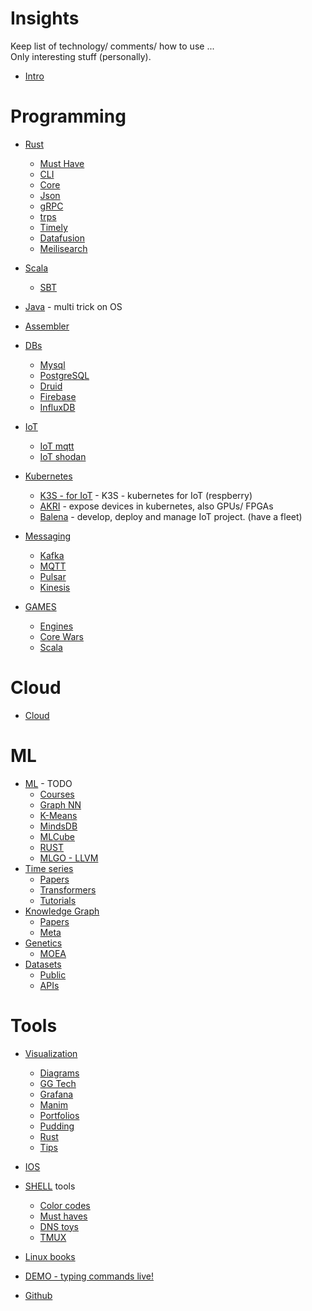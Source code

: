 # Insights 

Keep list of technology/ comments/ how to use ...  
Only interesting stuff (personally).


- [Intro](intro.md)

# Programming

- [Rust](rust/README.md)
  - [Must Have](rust/_must_have.md)
  - [CLI](rust/cli.md)
  - [Core](rust/core.md)
  - [Json](rust/json.md)
  - [gRPC](rust/gRPC.md)
  - [trps](rust/trpc.md)
  - [Timely](rust/timely.md)
  - [Datafusion](rust/datafusion.md)
  - [Meilisearch](rust/meilisearch.md)

- [Scala](scala/README.md) 
  - [SBT](scala/sbt.md) 
- [Java](java/java.md) - multi trick on OS
- [Assembler](assembly.md)

- [DBs](db/README.md)
  - [Mysql](db/mysql.md)
  - [PostgreSQL](db/postgresql.md)
  - [Druid](db/druid.md)
  - [Firebase](db/firebase.md)
  - [InfluxDB](db/influxdb.md)

- [IoT](iot/README.md)
  - [IoT mqtt](iot/mqtt.md)
  - [IoT shodan](iot/shodan.md)
  
- [Kubernetes](kubernetes/README.md)
  - [K3S - for IoT](kubernetes/k3s.md) - K3S - kubernetes for IoT (respberry)
  - [AKRI](kubernetes/akri.md) - expose devices in kubernetes, also GPUs/ FPGAs
  - [Balena](kubernetes/balena.md) - develop, deploy and manage IoT project. (have a fleet)

- [Messaging](messagging/README.md)
  - [Kafka](messagging/kafka.md)
  - [MQTT](messagging/mqtt.md)
  - [Pulsar](messagging/pulsar.md)
  - [Kinesis](messagging/kinesis.md)


- [GAMES](games/README.md)
  - [Engines](games/engines.md)
  - [Core Wars](games/corewars.md)
  - [Scala](games/game_in_scala.md)



# Cloud
- [Cloud](cloud/oracle_free_tier.md)

# ML
- [ML](ml/README.md) - TODO
  - [Courses](ml/courses.md)
  - [Graph NN](ml/graphNN.md)
  - [K-Means](ml/kmenas.md)
  - [MindsDB](ml/mindsdb.md)
  - [MLCube](ml/mlcube.md)
  - [RUST](ml/rust.md)
  - [MLGO - LLVM](ml/mlgo_llvm.md)
- [Time series](ml/time_series/README.md)
  - [Papers](ml/time_series/papers.md)
  - [Transformers](ml/time_series/time_serie_transformer.md)
  - [Tutorials](ml/time_series/tutorials.md)
- [Knowledge Graph](knowledge_graph/README.md)
  - [Papers](knowledge_graph/papers.md)
  - [Meta](knowledge_graph/meta.md)
- [Genetics](genetics/README.md)
  - [MOEA](genetics/moea.md)
- [Datasets](ml/datasets/README.md)
  - [Public](ml/datasets/public.md)
  - [APIs](dml/atasets/apis.md)


# Tools
- [Visualization](visualization/README.md)
  - [Diagrams](visualization/diagrams.md)
  - [GG Tech](visualization/ggtech.md)
  - [Grafana](visualization/grafana.md)
  - [Manim](visualization/manim.md)
  - [Portfolios](visualization/portfolios.md)
  - [Pudding](visualization/pudding.md)
  - [Rust](visualization/rust.md)
  - [Tips](visualization/tips.md)

- [IOS](ios/ios.md)
- [SHELL](tools/shell/tools.md) tools
  - [Color codes](tools/shell/color_codes.md)
  - [Must haves](tools/shell/must_have.md)
  - [DNS toys](tools/shell/dns_toys.md)
  - [TMUX](tools/shell/tmux.md)
- [Linux books](tools/linux/books.md)

- [DEMO - typing commands live!](tools/demo.md)
- [Github](tools/github.md)


